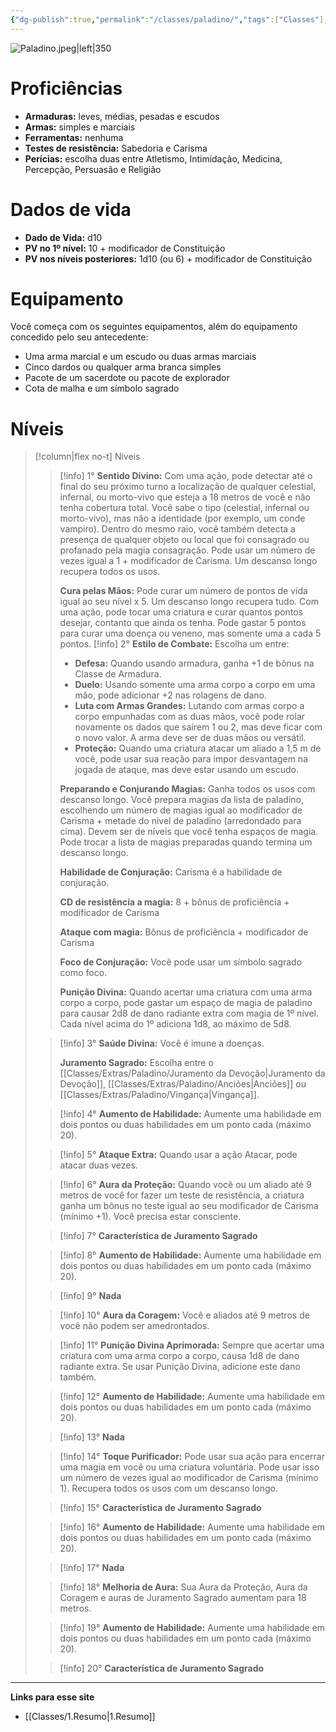 ```yaml
---
{"dg-publish":true,"permalink":"/classes/paladino/","tags":["Classes"],"created":"2024-07-23T13:39:25.000-03:00"}
---
```



![Paladino.jpeg|left|350](/img/user/Arquivos/Paladino.jpeg)

# Proficiências

- **Armaduras:** leves, médias, pesadas e escudos
- **Armas:** simples e marciais
- **Ferramentas:** nenhuma
- **Testes de resistência:** Sabedoria e Carisma
- **Perícias:** escolha duas entre Atletismo, Intimidação, Medicina, Percepção, Persuasão e Religião

# Dados de vida
- **Dado de Vida:** d10
- **PV no 1º nível:** 10 + modificador de Constituição
- **PV nos níveis posteriores:** 1d10 (ou 6) + modificador de Constituição

# Equipamento

Você começa com os seguintes equipamentos, além do equipamento concedido pelo seu antecedente:

- Uma arma marcial e um escudo ou duas armas marciais
- Cinco dardos ou qualquer arma branca simples
- Pacote de um sacerdote ou pacote de explorador
- Cota de malha e um símbolo sagrado

# Níveis
>[!column|flex no-t] Níveis
>> [!info] 1°
>> **Sentido Divino:** Com uma ação, pode detectar até o final do seu próximo turno a localização de qualquer celestial, infernal, ou morto-vivo que esteja a 18 metros de você e não tenha cobertura total. Você sabe o tipo (celestial, infernal ou morto-vivo), mas não a identidade (por exemplo, um conde vampiro). Dentro do mesmo raio, você também detecta a presença de qualquer objeto ou local que foi consagrado ou profanado pela magia consagração. Pode usar um número de vezes igual a 1 + modificador de Carisma. Um descanso longo recupera todos os usos.
>> 
>> **Cura pelas Mãos:** Pode curar um número de pontos de vida igual ao seu nível x 5. Um descanso longo recupera tudo. Com uma ação, pode tocar uma criatura e curar quantos pontos desejar, contanto que ainda os tenha. Pode gastar 5 pontos para curar uma doença ou veneno, mas somente uma a cada 5 pontos.
>> [!info] 2°
>> **Estilo de Combate:** Escolha um entre:
>> 
>> - **Defesa:** Quando usando armadura, ganha +1 de bônus na Classe de Armadura.
>> - **Duelo:** Usando somente uma arma corpo a corpo em uma mão, pode adicionar +2 nas rolagens de dano.
>> - **Luta com Armas Grandes:** Lutando com armas corpo a corpo empunhadas com as duas mãos, você pode rolar novamente os dados que saírem 1 ou 2, mas deve ficar com o novo valor. A arma deve ser de duas mãos ou versátil.
>> - **Proteção:** Quando uma criatura atacar um aliado a 1,5 m de você, pode usar sua reação para impor desvantagem na jogada de ataque, mas deve estar usando um escudo.
>> 
>> **Preparando e Conjurando Magias:** Ganha todos os usos com descanso longo. Você prepara magias da lista de paladino, escolhendo um número de magias igual ao modificador de Carisma + metade do nível de paladino (arredondado para cima). Devem ser de níveis que você tenha espaços de magia. Pode trocar a lista de magias preparadas quando termina um descanso longo.
>> 
>> **Habilidade de Conjuração:** Carisma é a habilidade de conjuração.
>> 
>> **CD de resistência a magia:** 8 + bônus de proficiência + modificador de Carisma
>> 
>> **Ataque com magia:** Bônus de proficiência + modificador de Carisma
>> 
>> **Foco de Conjuração:** Você pode usar um símbolo sagrado como foco.
>> 
>> **Punição Divina:** Quando acertar uma criatura com uma arma corpo a corpo, pode gastar um espaço de magia de paladino para causar 2d8 de dano radiante extra com magia de 1º nível. Cada nível acima do 1º adiciona 1d8, ao máximo de 5d8.
>
>> [!info] 3°
>> **Saúde Divina:** Você é imune a doenças.
>> 
>> **Juramento Sagrado:** Escolha entre o [[Classes/Extras/Paladino/Juramento da Devoção\|Juramento da Devoção]], [[Classes/Extras/Paladino/Anciões\|Anciões]] ou [[Classes/Extras/Paladino/Vingança\|Vingança]].
>
>> [!info] 4°
>> **Aumento de Habilidade:** Aumente uma habilidade em dois pontos ou duas habilidades em um ponto cada (máximo 20).
>
>> [!info] 5°
>> **Ataque Extra:** Quando usar a ação Atacar, pode atacar duas vezes.
>
>> [!info] 6°
>> **Aura da Proteção:** Quando você ou um aliado até 9 metros de você for fazer um teste de resistência, a criatura ganha um bônus no teste igual ao seu modificador de Carisma (mínimo +1). Você precisa estar consciente.
>
>> [!info] 7°
>> **Característica de Juramento Sagrado**
>
>> [!info] 8°
>> **Aumento de Habilidade:** Aumente uma habilidade em dois pontos ou duas habilidades em um ponto cada (máximo 20).
>
>> [!info] 9°
>> **Nada**
>
>> [!info] 10°
>> **Aura da Coragem:** Você e aliados até 9 metros de você não podem ser amedrontados.
>
>> [!info] 11°
>> **Punição Divina Aprimorada:** Sempre que acertar uma criatura com uma arma corpo a corpo, causa 1d8 de dano radiante extra. Se usar Punição Divina, adicione este dano também.
>
>> [!info] 12°
>> **Aumento de Habilidade:** Aumente uma habilidade em dois pontos ou duas habilidades em um ponto cada (máximo 20).
>
>> [!info] 13°
>> **Nada**
>
>> [!info] 14°
>> **Toque Purificador:** Pode usar sua ação para encerrar uma magia em você ou uma criatura voluntária. Pode usar isso um número de vezes igual ao modificador de Carisma (mínimo 1). Recupera todos os usos com um descanso longo.
>
>> [!info] 15°
>> **Característica de Juramento Sagrado**
>
>> [!info] 16°
>> **Aumento de Habilidade:** Aumente uma habilidade em dois pontos ou duas habilidades em um ponto cada (máximo 20).
>
>> [!info] 17°
>> **Nada**
>
>> [!info] 18°
>> **Melhoria de Aura:** Sua Aura da Proteção, Aura da Coragem e auras de Juramento Sagrado aumentam para 18 metros.
>
>> [!info] 19°
>> **Aumento de Habilidade:** Aumente uma habilidade em dois pontos ou duas habilidades em um ponto cada (máximo 20).
>
>> [!info] 20°
>> **Característica de Juramento Sagrado**

___
**Links para esse site**
- [[Classes/1.Resumo\|1.Resumo]]